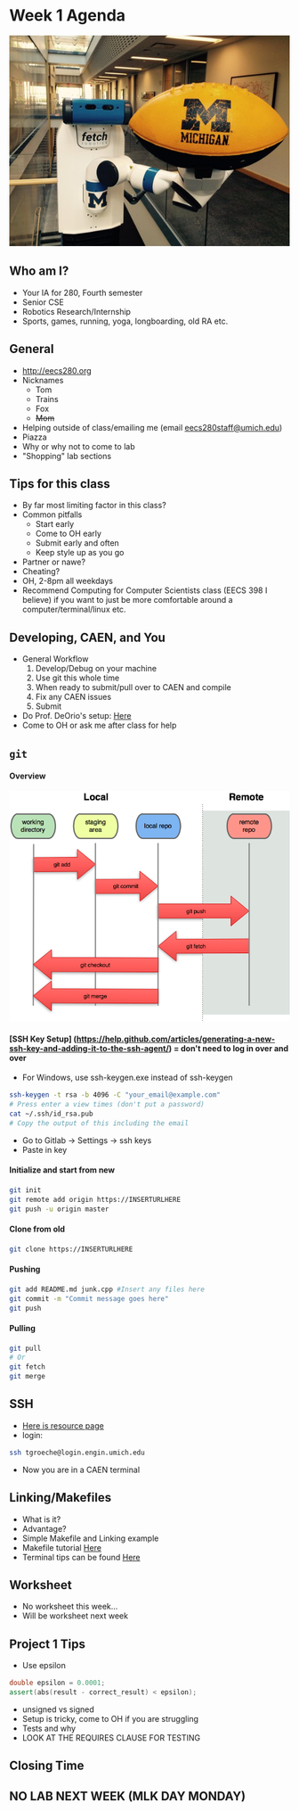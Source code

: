# Week 1 Agenda
![Image](.other/pictures/fetch0.jpg) 
## Who am I?
- Your IA for 280, Fourth semester
- Senior CSE
- Robotics Research/Internship
- Sports, games, running, yoga, longboarding, old RA etc.

## General
- http://eecs280.org
- Nicknames
	- Tom
	- Trains
	- Fox
	- ~~Mom~~
- Helping outside of class/emailing me (email eecs280staff@umich.edu)
- Piazza
- Why or why not to come to lab
- "Shopping" lab sections

## Tips for this class
- By far most limiting factor in this class?
- Common pitfalls
	- Start early
	- Come to OH early
	- Submit early and often
	- Keep style up as you go
- Partner or nawe?
- Cheating?
- OH, 2-8pm all weekdays
- Recommend Computing for Computer Scientists class (EECS 398 I believe) if you want to just be more comfortable around a computer/terminal/linux etc.


## Developing, CAEN, and You
- General Workflow
	1. Develop/Debug on your machine
	2. Use git this whole time
	3. When ready to submit/pull over to CAEN and compile
	4. Fix any CAEN issues
	5. Submit
- Do Prof. DeOrio's setup: [Here](https://eecs280staff.github.io/p1-stats/setup.html)
- Come to OH or ask me after class for help

## `git`
#### Overview
![Image](.other/pictures/git_everthing_is_local.png)
#### [SSH Key Setup] (https://help.github.com/articles/generating-a-new-ssh-key-and-adding-it-to-the-ssh-agent/) = don't need to log in over and over
- For Windows, use ssh-keygen.exe instead of ssh-keygen
```bash
ssh-keygen -t rsa -b 4096 -C "your_email@example.com"
# Press enter a view times (don't put a password)
cat ~/.ssh/id_rsa.pub
# Copy the output of this including the email
```
- Go to Gitlab -> Settings -> ssh keys 
- Paste in key

#### Initialize and start from new
```bash
git init
git remote add origin https://INSERTURLHERE
git push -u origin master
```

#### Clone from old
```bash
git clone https://INSERTURLHERE
```

#### Pushing
```bash
git add README.md junk.cpp #Insert any files here
git commit -m "Commit message goes here"
git push
```
#### Pulling
```bash
git pull
# Or
git fetch
git merge
```

## SSH
- [Here is resource page](http://caenfaq.engin.umich.edu/linux-login/how-do-i-connect-to-the-linux-login-service-using-secure-shell-ssh)
- login:

```bash
ssh tgroeche@login.engin.umich.edu
```
- Now you are in a CAEN terminal


## Linking/Makefiles
- What is it?
- Advantage?
- Simple Makefile and Linking example
- Makefile tutorial [Here](https://www.youtube.com/watch?v=uBe_PvY7QAw)
- Terminal tips can be found [Here](https://www.youtube.com/watch?v=or0UaQc7uAY)

## Worksheet
- No worksheet this week...
- Will be worksheet next week

## Project 1 Tips
- Use epsilon
```cpp
double epsilon = 0.0001;
assert(abs(result - correct_result) < epsilon);
```
- unsigned vs signed
- Setup is tricky, come to OH if you are struggling
- Tests and why
- LOOK AT THE REQUIRES CLAUSE FOR TESTING


## Closing Time
## NO LAB NEXT WEEK (MLK DAY MONDAY)
